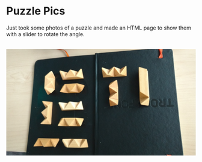 # Puzzle Pics

Just took some photos of a puzzle and made an HTML page to show them with a slider to rotate the angle. 

<br/>
<div style='float: center'>
  <img width="600px" src="IMG_20170124_143550310.jpg"></img>
</div>
